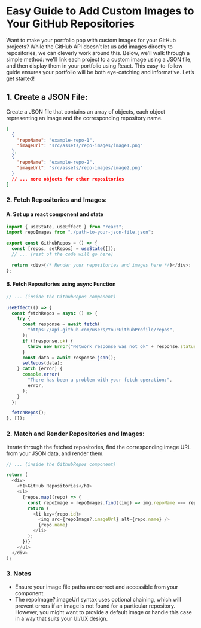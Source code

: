 # Easy Guide to Add Custom Images to Your GitHub Repositories

Want to make your portfolio pop with custom images for your GitHub projects? While the GitHub API doesn’t let us add images directly to repositories, we can cleverly work around this. Below, we’ll walk through a simple method: we'll link each project to a custom image using a JSON file, and then display them in your portfolio using React. This easy-to-follow guide ensures your portfolio will be both eye-catching and informative. Let’s get started!

## 1. Create a JSON File:

Create a JSON file that contains an array of objects, each object representing an image and the corresponding repository name.

```json
[
  {
    "repoName": "example-repo-1",
    "imageUrl": "src/assets/repo-images/image1.png"
  },
  {
    "repoName": "example-repo-2",
    "imageUrl": "src/assets/repo-images/image2.png"
  }
  // ... more objects for other repositories
]
```

### 2. Fetch Repositories and Images:

#### A. Set up a react component and state

```js
import { useState, useEffect } from "react";
import repoImages from "./path-to-your-json-file.json";

export const GithubRepos = () => {
  const [repos, setRepos] = useState([]);
  // ... (rest of the code will go here)

  return <div>{/* Render your repositories and images here */}</div>;
};
```

#### B. Fetch Repositories using async Function

```js
// ... (inside the GithubRepos component)

useEffect(() => {
  const fetchRepos = async () => {
    try {
      const response = await fetch(
        "https://api.github.com/users/YourGithubProfile/repos",
      );
      if (!response.ok) {
        throw new Error("Network response was not ok" + response.statusText);
      }
      const data = await response.json();
      setRepos(data);
    } catch (error) {
      console.error(
        "There has been a problem with your fetch operation:",
        error,
      );
    }
  };

  fetchRepos();
}, []);
```

### 2. Match and Render Repositories and Images:

Iterate through the fetched repositories, find the corresponding image URL from your JSON data, and render them.

```js
// ... (inside the GithubRepos component)

return (
  <div>
    <h1>GitHub Repositories</h1>
    <ul>
      {repos.map((repo) => {
        const repoImage = repoImages.find((img) => img.repoName === repo.name);
        return (
          <li key={repo.id}>
            <img src={repoImage?.imageUrl} alt={repo.name} />
            {repo.name}
          </li>
        );
      })}
    </ul>
  </div>
);
```

### 3. Notes

- Ensure your image file paths are correct and accessible from your component.
- The repoImage?.imageUrl syntax uses optional chaining, which will prevent errors if an image is not found for a particular repository. However, you might want to provide a default image or handle this case in a way that suits your UI/UX design.
